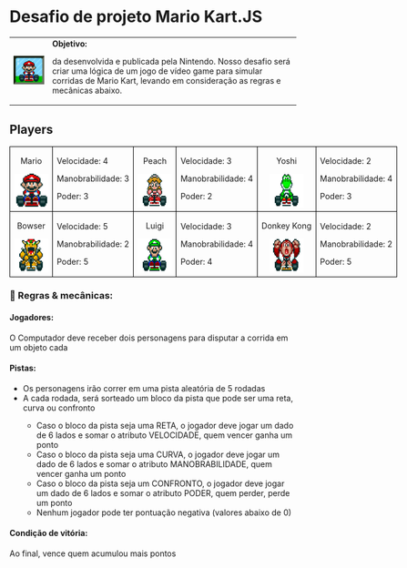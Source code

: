 <h1>Desafio de projeto Mario Kart.JS</h1>
<table>
  <tr>
    <td>
      <img src="Simulador-Mario-Kart/docs/header.gif" alt="Mario Kart" width="200">
    </td>
    <td>
        <b>Objetivo:</b>
        <p>da desenvolvida e publicada pela Nintendo. Nosso desafio será criar uma lógica de um jogo de vídeo game para simular corridas de Mario Kart, levando em consideração as regras e mecânicas abaixo.</p>
    </td>
  </tr>
</table>
<h2>Players</h2>
<table style="border-collapse: collapse; width: 800px; margin: 0;">
    <tr>
        <td style="border: 1px solid black; text-align: center;">
            <p>Mario</p>
            <img src="Simulador-Mario-Kart/docs/mario.gif" alt="Mario Kart" width="60" height="60">
        </td>
        <td style="border: 1px solid black; text-align: justify;">
            <p>Velocidade: 4</p>
            <p>Manobrabilidade: 3</p>
            <p>Poder: 3</p>
        </td>
        <td style="border: 1px solid black; text-align: center;">
            <p>Peach</p>
            <img src="Simulador-Mario-Kart/docs/peach.gif" alt="Peach" width="60" height="60">
        </td>
        <td style="border: 1px solid black; text-align: justify;">
            <p>Velocidade: 3</p>
            <p>Manobrabilidade: 4</p>
            <p>Poder: 2</p>
        </td>
        <td style="border: 1px solid black; text-align: center;">
            <p>Yoshi</p>
            <img src="Simulador-Mario-Kart/docs/yoshi.gif" alt="Yoshi" width="60" height="60">
        </td>
        <td style="border: 1px solid black; text-align: justify;">
            <p>Velocidade: 2</p>
            <p>Manobrabilidade: 4</p>
            <p>Poder: 3</p>
        </td>
    </tr>
    <tr>
        <td style="border: 1px solid black; text-align: center;">
            <p>Bowser</p>
            <img src="Simulador-Mario-Kart/docs/bowser.gif" alt="Bowser" width="60" height="60">
        </td>
        <td style="border: 1px solid black; text-align: justify;">
            <p>Velocidade: 5</p>
            <p>Manobrabilidade: 2</p>
            <p>Poder: 5</p>
        </td>
        <td style="border: 1px solid black; text-align: center;">
            <p>Luigi</p>
            <img src="Simulador-Mario-Kart/docs/luigi.gif" alt="Luigi" width="60" height="60">
        </td>
        <td style="border: 1px solid black; text-align: justify;">
            <p>Velocidade: 3</p>
            <p>Manobrabilidade: 4</p>
            <p>Poder: 4</p>
        </td>
        <td style="border: 1px solid black; text-align: center;">
            <p>Donkey Kong</p>
            <img src="Simulador-Mario-Kart/docs/dk.gif" alt="DK" width="60" height="60">
        </td>
        <td style="border: 1px solid black; text-align: justify;">
            <p>Velocidade: 2</p>
            <p>Manobrabilidade: 2</p>
            <p>Poder: 5</p>
        </td>
    </tr>
</table>
<h3>🎯 Regras & mecânicas:</h3>
<h4>Jogadores: </h4>
<p>O Computador deve receber dois personagens para disputar a corrida em um objeto cada</p>
<h4>Pistas: </h4>
<ul>
    <li>Os personagens irão correr em uma pista aleatória de 5 rodadas</li>
    <li>A cada rodada, será sorteado um bloco da pista que pode ser uma reta, curva ou confronto</li>
    <ul>
        <li>Caso o bloco da pista seja uma RETA, o jogador deve jogar um dado de 6 lados e somar o atributo VELOCIDADE, quem vencer ganha um ponto</li>
        <li>Caso o bloco da pista seja uma CURVA, o jogador deve jogar um dado de 6 lados e somar o atributo MANOBRABILIDADE, quem vencer ganha um ponto</li>
        <li>Caso o bloco da pista seja um CONFRONTO, o jogador deve jogar um dado de 6 lados e somar o atributo PODER, quem perder, perde um ponto</li>
        <li>Nenhum jogador pode ter pontuação negativa (valores abaixo de 0)</li>
    </ul>
</ul>
<h4>Condição de vitória:</h4>
<p>Ao final, vence quem acumulou mais pontos</p>